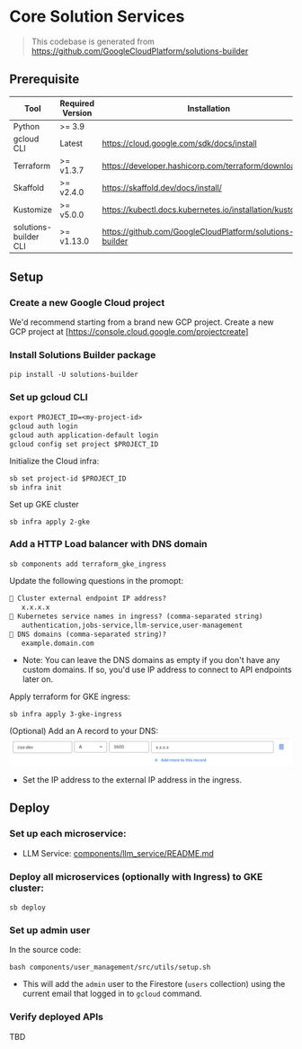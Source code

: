 # Core Solution Services

> This codebase is generated from https://github.com/GoogleCloudPlatform/solutions-builder

## Prerequisite

| Tool | Required Version | Installation |
|---|---|---|
| Python                 | &gt;= 3.9     | |
| gcloud CLI             | Latest        | https://cloud.google.com/sdk/docs/install |
| Terraform              | &gt;= v1.3.7  | https://developer.hashicorp.com/terraform/downloads |
| Skaffold               | &gt;= v2.4.0  | https://skaffold.dev/docs/install/ |
| Kustomize              | &gt;= v5.0.0  | https://kubectl.docs.kubernetes.io/installation/kustomize/ |
| solutions-builder CLI | &gt;= v1.13.0 | https://github.com/GoogleCloudPlatform/solutions-builder |

## Setup

### Create a new Google Cloud project

We'd recommend starting from a brand new GCP project. Create a new GCP project at [https://console.cloud.google.com/projectcreate]

### Install Solutions Builder package
```
pip install -U solutions-builder
```

### Set up gcloud CLI
```
export PROJECT_ID=<my-project-id>
gcloud auth login
gcloud auth application-default login
gcloud config set project $PROJECT_ID
```

Initialize the Cloud infra:
```
sb set project-id $PROJECT_ID
sb infra init
```

Set up GKE cluster

```
sb infra apply 2-gke
```

### Add a HTTP Load balancer with DNS domain
```
sb components add terraform_gke_ingress
```

Update the following questions in the promopt:
```
🎤 Cluster external endpoint IP address?
   x.x.x.x
🎤 Kubernetes service names in ingress? (comma-separated string)
   authentication,jobs-service,llm-service,user-management
🎤 DNS domains (comma-separated string)?
   example.domain.com
```
- Note: You can leave the DNS domains as empty if you don't have any custom domains. If so, you'd use IP address to connect to API endpoints later on.

Apply terraform for GKE ingress:
```
sb infra apply 3-gke-ingress
```

(Optional) Add an A record to your DNS:
![Alt text](.github/assets/dns_a_record.png)
- Set the IP address to the external IP address in the ingress.

## Deploy

### Set up each microservice:
- LLM Service: [components/llm_service/README.md](./components/llm_service/README.md)

### Deploy all microservices (optionally with Ingress) to GKE cluster:
```
sb deploy
```

### Set up admin user

In the source code:
```
bash components/user_management/src/utils/setup.sh
```
- This will add the `admin` user to the Firestore (`users` collection) using the current email that logged in to `gcloud` command.

### Verify deployed APIs

TBD

